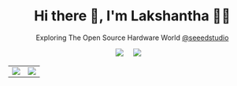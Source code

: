 <!-- ### Hi there 👋

**lakshanthad/lakshanthad** is a ✨ _special_ ✨ repository because its `README.md` (this file) appears on your GitHub profile.

Here are some ideas to get you started:

- 🔭 I’m currently working on ...
- 🌱 I’m currently learning ...
- 👯 I’m looking to collaborate on ...
- 🤔 I’m looking for help with ...
- 💬 Ask me about ...
- 📫 How to reach me: ...
- 😄 Pronouns: ...
- ⚡ Fun fact: ...
-->


<h1 align='center'> Hi there 👋, I'm Lakshantha 👨‍💻 </h1>

<p align='center'>
  Exploring The Open Source Hardware World <a href="https://www.seeed.cc">@seeedstudio</a>
</p>

<p align='center'>
  <a href="https://twitter.com/lakshanthad"><img src="https://img.shields.io/badge/twitter-%231DA1F2.svg?&style=for-the-badge&logo=twitter&logoColor=white" /></a>&nbsp;&nbsp;&nbsp;&nbsp;
  <a href="https://www.linkedin.com/in/lakshanthad/"><img src="https://img.shields.io/badge/linkedin-%230077B5.svg?&style=for-the-badge&logo=linkedin&logoColor=white" /></a>&nbsp;&nbsp;&nbsp;&nbsp;

</p>

<TABLE>
   <TR>
      <TD><img src="https://github-readme-stats.vercel.app/api?username=lakshanthad&show_icons=true&theme=material-palenight&include_all_commits=true"></TD>
      <TD><img src="https://github-readme-stats.vercel.app/api/top-langs/?username=lakshanthad&layout=compact&theme=material-palenight"></TD>
   </TR>
</TABLE>
